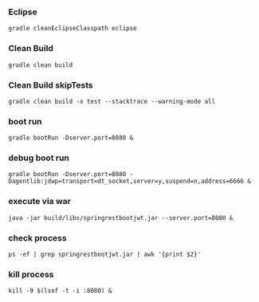 ### Eclipse
`````
gradle cleanEclipseClasspath eclipse
`````

### Clean Build
`````
gradle clean build
`````


### Clean Build skipTests
`````
gradle clean build -x test --stacktrace --warning-mode all
`````

### boot run
`````
gradle bootRun -Dserver.port=8080 &
`````

### debug boot run
`````
gradle bootRun -Dserver.port=8080 -Dagentlib:jdwp=transport=dt_socket,server=y,suspend=n,address=6666 &
`````

### execute via war
`````
java -jar build/libs/springrestbootjwt.jar --server.port=8080 &
`````

### check process
`````
ps -ef | grep springrestbootjwt.jar | awk '{print $2}'
`````

### kill process
`````
kill -9 $(lsof -t -i :8080) &
`````